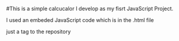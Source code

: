 #This is a simple calcucalor I develop as my fisrt JavaScript Project.

I used an embeded JavaScript code which is in the .html file

just a tag to the repository

